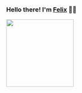 ### Hello there! I'm [Felix](https://felixdev.netlify.app/) 👨‍💻

<div>
  <img src="http://github-readme-streak-stats.herokuapp.com?user=felixmacaspac&show_icons=true&theme=material-palenight&hide_border=true" 
       width="%100" 
       height="180px">
</div>
